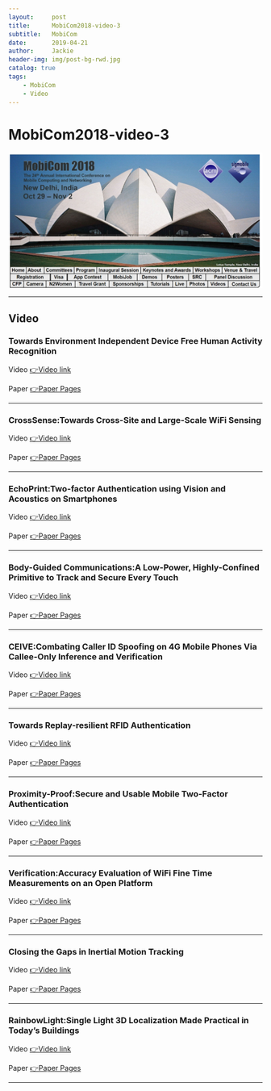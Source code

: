 ```yaml
---
layout:     post
title:      MobiCom2018-video-3
subtitle:   MobiCom
date:       2019-04-21
author:     Jackie
header-img: img/post-bg-rwd.jpg
catalog: true
tags:
    - MobiCom
    - Video
---
```


# MobiCom2018-video-3

![](https://raw.githubusercontent.com/a416485164/a416485164.github.io/master/img/MobiCom2018_1.jpg)

***

## Video

### Towards Environment Independent Device Free Human Activity Recognition

<p>Video <a href="https://www.youtube.com/watch?v=2JQmeAOD_A0&feature=youtu.be">👉Video link</a></p>

<p>Paper <a href="https://cse.buffalo.edu/~wenyaoxu/papers/conference/xu-mobicom2018.pdf">👉Paper Pages</a></p>

***

### CrossSense:Towards Cross-Site and Large-Scale WiFi Sensing

<p>Video <a href="https://www.youtube.com/watch?v=wfof_I5jqDo&feature=youtu.be">👉Video link</a></p>

<p>Paper <a href="http://delivery.acm.org/10.1145/3250000/3241570/p305-zhang.pdf?ip=103.88.46.223&id=3241570&acc=OA&key=4D4702B0C3E38B35%2E4D4702B0C3E38B35%2E4D4702B0C3E38B35%2E5C746D8F9DB9A4E6&__acm__=1555940681_58483c2f46003a2a43fe8a70ae207fda">👉Paper Pages</a></p>

***

### EchoPrint:Two-factor Authentication using Vision and Acoustics on Smartphones 

<p>Video <a href="https://www.youtube.com/watch?v=wthUzdKsTZc&feature=youtu.be">👉Video link</a></p>

<p>Paper <a href="https://zhoubinwy.github.io/pdf/echoprint.pdf">👉Paper Pages</a></p>

***

### Body-Guided Communications:A Low-Power, Highly-Confined Primitive to Track and Secure Every Touch 

<p>Video <a href="https://www.youtube.com/watch?v=cpPjGwbCjsA">👉Video link</a></p>

<p>Paper <a href="http://www.winlab.rutgers.edu/~vietnh/docs/p353-nguyen.pdf">👉Paper Pages</a></p>

***

### CEIVE:Combating Caller ID Spoofing on 4G Mobile Phones Via Callee-Only Inference and Verification

<p>Video <a href="https://www.youtube.com/watch?v=yANvn-4Nh6s&feature=youtu.be">👉Video link</a></p>

<p>Paper <a href="https://www.cs.purdue.edu/homes/chunyi/pubs/mobicom18-deng.pdf">👉Paper Pages</a></p>

***

### Towards Replay-resilient RFID Authentication

<p>Video <a href="https://www.youtube.com/watch?v=LO8jOq83yxg">👉Video link</a></p>

<p>Paper <a href="https://users.soe.ucsc.edu/~qian/papers/HuFu-Mobicom18.pdf">👉Paper Pages</a></p>

***

### Proximity-Proof:Secure and Usable Mobile Two-Factor Authentication

<p>Video <a href="https://www.youtube.com/watch?v=yANvn-4Nh6s&feature=youtu.be">👉Video link</a></p>

<p>Paper <a href="https://cmpe253-winter19-01.courses.soe.ucsc.edu/system/files/attachments/Proximity-Proof.pdf">👉Paper Pages</a></p>

***

### Verification:Accuracy Evaluation of WiFi Fine Time Measurements on an Open Platform 

<p>Video <a href="https://www.youtube.com/watch?v=CR8PBpSh2kQ&feature=youtu.be">👉Video link</a></p>

<p>Paper <a href="https://www.researchgate.net/profile/Viet_Nguyen45/publication/328327674_Verification_Accuracy_Evaluation_of_WiFi_Fine_Time_Measurements_on_an_Open_Platform/links/5c191e7b92851c22a3345039/Verification-Accuracy-Evaluation-of-WiFi-Fine-Time-Measurements-on-an-Open-Platform.pdf">👉Paper Pages</a></p>

***

### Closing the Gaps in Inertial Motion Tracking 

<p>Video <a href="https://www.youtube.com/watch?v=K0BZWqnDM9I&feature=youtu.be">👉Video link</a></p>

<p>Paper <a href="https://synrg.csl.illinois.edu/papers/muse-mobicom18.pdf">👉Paper Pages</a></p>

***

### RainbowLight:Single Light 3D Localization Made Practical in Today’s Buildings 

<p>Video <a href="https://www.youtube.com/watch?v=_-eid3Q1F9c&feature=youtu.be">👉Video link</a></p>

<p>Paper <a href="http://tns.thss.tsinghua.edu.cn/~jiliang/publications/MOBICOM2018-rainbowlight.pdf">👉Paper Pages</a></p>

***